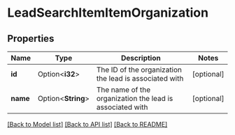 # LeadSearchItemItemOrganization

## Properties

Name | Type | Description | Notes
------------ | ------------- | ------------- | -------------
**id** | Option<**i32**> | The ID of the organization the lead is associated with | [optional]
**name** | Option<**String**> | The name of the organization the lead is associated with | [optional]

[[Back to Model list]](../README.md#documentation-for-models) [[Back to API list]](../README.md#documentation-for-api-endpoints) [[Back to README]](../README.md)


